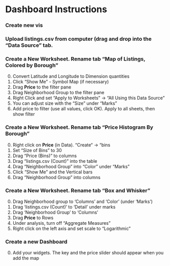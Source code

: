 # Dashboard Instructions

### Create new vis

### Upload listings.csv from computer (drag and drop into the “Data Source”  tab. 

### Create a New Worksheet.  Rename tab “Map of Listings, Colored by Borough”

0. Convert Latitude and Longitude to Dimension quantities
0. Click “Show Me” - Symbol Map (if necessary)
0.  Drag **Price** to the filter pane
0. Drag Neighborhood Group to the filter pane
0. Right Click and set “Apply to Worksheets” -> “All Using this Data Source”
0. You can adjust size with the “Size” under “Marks”
0.  Add price to filter (use all values, click OK). Apply to all sheets, then show filter
### Create a New Worksheet.  Rename tab “Price Histogram By Borough”
0. Right click on **Price** (in Data).  “Create“ -> “bins
0. Set “Size of Bins” to 30
0. Drag “Price (Bins)” to columns
0. Drag “listings.csv (Count)” into the table
0. Drag “Neighborhood Group” into “Color”  under “Marks”
0. Click “Show Me”  and the Vertical bars
0. Drag “Neighborhood Group”  into columns
### Create a New Worksheet.  Rename tab “Box and Whisker”
0. Drag Neighborhood group to ‘Columns’ and ‘Color’ (under ‘Marks’)
0. Drag ‘listings.csv (Count)’ to ‘Detail’  under marks
0. Drag ‘Neighborhood Group’ to ‘Columns’
0. Drag **Price** to Rows
0. Under analysis, turn off “Aggregate Measures”
0. Right click on the left axis and set scale to “Logarithmic”
### Create a new Dashboard
0. Add your widgets.  The key and the price slider should appear when you add the map
